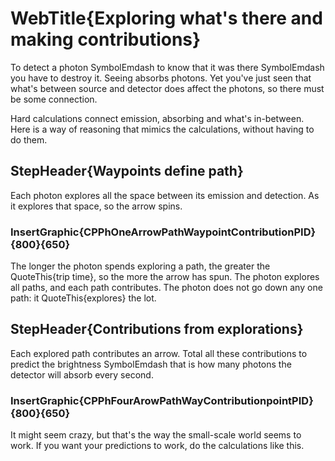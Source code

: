 
# WebTitle{Exploring what's there and making contributions}

To detect a photon  SymbolEmdash to know that it was there  SymbolEmdash you have to destroy it. Seeing absorbs photons. Yet you've just seen that what's between source and detector does affect the photons, so there must be some connection.

Hard calculations connect emission, absorbing and what's in-between. Here is a way of reasoning that mimics the calculations, without having to do them.

## StepHeader{Waypoints define path}

Each photon explores all the space between its emission and detection. As it explores that space, so the arrow spins.

### InsertGraphic{CPPhOneArrowPathWaypointContributionPID}{800}{650}

The longer the photon spends exploring a path, the greater the QuoteThis{trip time}, so the more the arrow has spun. The photon explores all paths, and each path contributes. The photon does not go down any one path: it QuoteThis{explores} the lot.

## StepHeader{Contributions from explorations}

Each explored path contributes an arrow. Total all these contributions to predict the brightness  SymbolEmdash that is how many photons the detector will absorb every second.  

### InsertGraphic{CPPhFourArowPathWayContributionpointPID}{800}{650}

It might seem crazy, but that's the way the small-scale world seems to work. If you want your predictions to work, do the calculations like this. 
